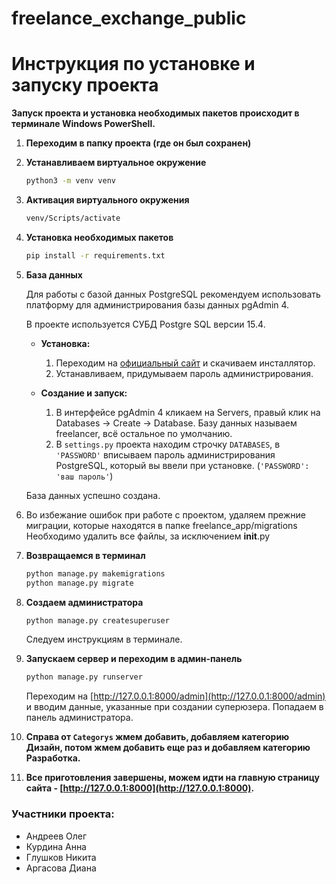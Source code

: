 # freelance_exchange_public

# Инструкция по установке и запуску проекта

**Запуск проекта и установка необходимых пакетов происходит в терминале Windows PowerShell.**

1. **Переходим в папку проекта (где он был сохранен)**

2. **Устанавливаем виртуальное окружение**

   ```bash
   python3 -m venv venv

3. **Активация виртуального окружения**

   ```bash
   venv/Scripts/activate
   ```

4. **Установка необходимых пакетов**

   ```bash
   pip install -r requirements.txt
   ```

5. **База данных**

   Для работы с базой данных PostgreSQL рекомендуем использовать платформу для администрирования базы данных pgAdmin 4.
   
   В проекте используется СУБД Postgre SQL версии 15.4.

   - **Установка:**
     1. Переходим на [официальный сайт](https://www.enterprisedb.com/downloads/postgres-postgresql-downloads) и скачиваем инсталлятор.
     2. Устанавливаем, придумываем пароль администрирования.

   - **Создание и запуск:**
     1. В интерфейсе pgAdmin 4 кликаем на Servers, правый клик на Databases -> Create -> Database. Базу данных называем freelancer, всё остальное по умолчанию.
     2. В `settings.py` проекта находим строчку `DATABASES`, в `'PASSWORD'` вписываем пароль администрирования PostgreSQL, который вы ввели при установке. (`'PASSWORD': 'ваш пароль'`)

   База данных успешно создана.

6. Во избежание ошибок при работе с проектом, удаляем прежние миграции, которые находятся в папке freelance_app/migrations
Необходимо удалить все файлы, за исключением __init__.py

7. **Возвращаемся в терминал**

   ```bash
   python manage.py makemigrations
   python manage.py migrate
   ```

8. **Создаем администратора**

   ```bash
   python manage.py createsuperuser
   ```

   Следуем инструкциям в терминале.

9. **Запускаем сервер и переходим в админ-панель**

   ```bash
   python manage.py runserver
   ```

   Переходим на [http://127.0.0.1:8000/admin](http://127.0.0.1:8000/admin) и вводим данные, указанные при создании суперюзера. Попадаем в панель администратора.

10. **Справа от `Categorys` жмем добавить, добавляем категорию Дизайн, потом жмем добавить еще раз и добавляем категорию Разработка.**

11. **Все приготовления завершены, можем идти на главную страницу сайта - [http://127.0.0.1:8000](http://127.0.0.1:8000).**



### Участники проекта:
* Андреев Олег
* Курдина Анна
* Глушков Никита
* Аргасова Диана
